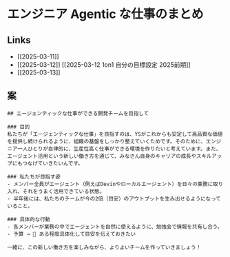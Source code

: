 # エンジニア Agentic な仕事のまとめ

## Links

- [[2025-03-11]]
- [[2025-03-12]] [[2025-03-12 1on1 自分の目標設定 2025前期]]
- [[2025-03-13]]

## 案

```
## エージェンティックな仕事ができる開発チームを目指して

### 目的
私たちが「エージェンティックな仕事」を目指すのは、YSがこれからも安定して高品質な価値を提供し続けられるように、組織の基盤をしっかり整えていくためです。そのために、エンジニア一人ひとりが自律的に、生産性高く仕事ができる環境を作りたいと考えています。また、エージェント活用という新しい働き方を通じて、みなさん自身のキャリアの成長やスキルアップにもつなげていきたいんです。

### 私たちが目指す姿
- メンバー全員がエージェント（例えばDevinやローカルエージェント）を日々の業務に取り入れ、それをうまく活用できている状態。
- 半年後には、私たちのチームが今の2倍（目安）のアウトプットを生み出せるようになっていること。

### 具体的な行動
- 各メンバーが業務の中でエージェントを自然に使えるように、勉強会で情報を共有し合う。
- 予算 → 🔶 ある程度具体化して目安を伝えておきたい

一緒に、この新しい働き方を楽しみながら、よりよいチームを作っていきましょう！
```
